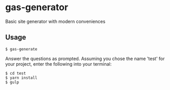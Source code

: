 # gas-generator
Basic site generator with modern conveniences

## Usage
```
$ gas-generate
```
Answer the questions as prompted. Assuming you chose the name 'test' for your project, enter the following into your terminal:

```
$ cd test
$ yarn install
$ gulp
```

